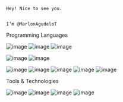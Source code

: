     Hey! Nice to see you.


    I’m @MarlonAgudeloT


<!---
MarlonAgudeloT/MarlonAgudeloT is a ✨ special ✨ repository because its `README.md` (this file) appears on your GitHub profile.
You can click the Preview link to take a look at your changes.
--->
Programming Languages

![image](https://user-images.githubusercontent.com/53470372/141327248-6e758a2e-6ab1-4aee-9881-0477c8a09a84.png)
![image](https://user-images.githubusercontent.com/53470372/141328841-01edf0ea-52a8-410b-a483-a93119570287.png)
![image](https://user-images.githubusercontent.com/53470372/141330136-84d8e7fe-36dc-46a1-b6a2-23947e4d4d1c.png)


![image](https://user-images.githubusercontent.com/53470372/141329064-c668681b-d2bf-44f0-a8db-71b4bf2e8418.png)
![image](https://user-images.githubusercontent.com/53470372/141329100-0836b2d1-31f0-45fe-92d8-baed74678fd3.png) 

![image](https://user-images.githubusercontent.com/53470372/141329137-09a60b1f-58d1-4672-95a2-cbd45d0af033.png)
![image](https://user-images.githubusercontent.com/53470372/141329599-9dd472bd-397a-40ab-a91c-a8b490594ead.png)
![image](https://user-images.githubusercontent.com/53470372/141329742-4caf63d9-4b64-44df-ab3b-4c4a33f50b48.png)
![image](https://user-images.githubusercontent.com/53470372/141329780-97b5a406-7a4c-452d-b458-fb3e1270c072.png)
![image](https://user-images.githubusercontent.com/53470372/141329904-3f46b630-22a4-4ffd-afcc-712d72f69ddf.png)

Tools & Technologies

![image](https://user-images.githubusercontent.com/53470372/141330274-b2de1481-9c20-43ef-92fb-023113c47b3e.png)
![image](https://user-images.githubusercontent.com/53470372/141330302-9dfac7fa-4504-4d33-af69-6a9f97cda25d.png)
![image](https://user-images.githubusercontent.com/53470372/141330510-5c7390fd-afb0-4a84-963f-876ccb7cdbdf.png)
![image](https://user-images.githubusercontent.com/53470372/141330546-9d8be151-1a2e-429e-8f79-fa3633e742f9.png)








